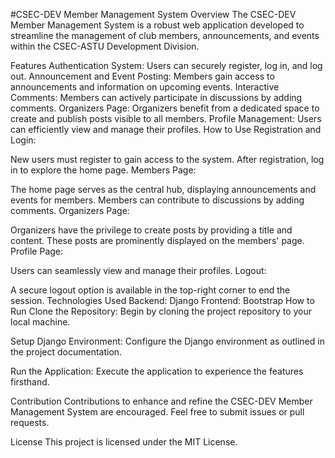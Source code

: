 #CSEC-DEV Member Management System
Overview
The CSEC-DEV Member Management System is a robust web application developed to streamline the management of club members, announcements, and events within the CSEC-ASTU Development Division.

Features
Authentication System: Users can securely register, log in, and log out.
Announcement and Event Posting: Members gain access to announcements and information on upcoming events.
Interactive Comments: Members can actively participate in discussions by adding comments.
Organizers Page: Organizers benefit from a dedicated space to create and publish posts visible to all members.
Profile Management: Users can efficiently view and manage their profiles.
How to Use
Registration and Login:

New users must register to gain access to the system.
After registration, log in to explore the home page.
Members Page:

The home page serves as the central hub, displaying announcements and events for members.
Members can contribute to discussions by adding comments.
Organizers Page:

Organizers have the privilege to create posts by providing a title and content.
These posts are prominently displayed on the members' page.
Profile Page:

Users can seamlessly view and manage their profiles.
Logout:

A secure logout option is available in the top-right corner to end the session.
Technologies Used
Backend: Django
Frontend: Bootstrap
How to Run
Clone the Repository: Begin by cloning the project repository to your local machine.

Setup Django Environment: Configure the Django environment as outlined in the project documentation.

Run the Application: Execute the application to experience the features firsthand.

Contribution
Contributions to enhance and refine the CSEC-DEV Member Management System are encouraged. Feel free to submit issues or pull requests.

License
This project is licensed under the MIT License.
